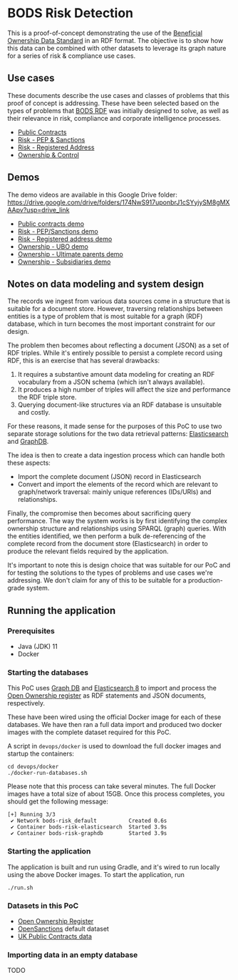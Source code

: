 # BODS Risk Detection

This is a proof-of-concept demonstrating the use of the [Beneficial Ownership Data Standard](https://www.openownership.org/en/topics/beneficial-ownership-data-standard/)
in an RDF format. The objective is to show how this data can be combined with 
other datasets to leverage its graph nature for a series of risk & compliance use cases.

## Use cases
These documents describe the use cases and classes of problems that this proof of concept is addressing. These have been
selected based on the types of problems that [BODS RDF](https://github.com/cosmin-marginean/kbods/tree/main/kbods-rdf)
was initially designed to solve, as well as their relevance in risk, compliance and corporate intelligence processes.

* [Public Contracts](docs/use-cases/public-contracts.md)
* [Risk - PEP & Sanctions](docs/use-cases/risk-pep-sanctions.md)
* [Risk - Registered Address](docs/use-cases/risk-registered-address.md)
* [Ownership & Control](docs/use-cases/ownership-and-control.md) 

## Demos

The demo videos are available in this Google Drive folder: https://drive.google.com/drive/folders/174NwS917uponbrJ1cSYyjySM8gMXAApv?usp=drive_link

* [Public contracts demo](https://drive.google.com/file/d/10VOnx_073Su4KwnDDIgRwIr0Lp4n05hz/view?usp=drive_link)
* [Risk - PEP/Sanctions demo](https://drive.google.com/file/d/1LRqfMuaQriMdqGA8T8jY3Ga6-iwDnHYw/view?usp=drive_link)
* [Risk - Registered address demo](https://drive.google.com/file/d/1FdeKT4ky5tGWdGxfc1qq28exNZTa4p6Y/view?usp=drive_link)
* [Ownership - UBO demo](https://drive.google.com/file/d/18lG9LSm6xAZzXAhBugPA1P-wIPR3ijsq/view?usp=drive_link)
* [Ownership - Ultimate parents demo](https://drive.google.com/file/d/1FPGz1fsTUnfsUxtb9hhAqBpjXJJhjcsI/view?usp=drive_link)
* [Ownership - Subsidiaries demo](https://drive.google.com/file/d/1hINxKzmPTui7MSXCzVpFfIgAS_TaHzqt/view?usp=drive_link)

## Notes on data modeling and system design
The records we ingest from various data sources come in a structure that is suitable for a
document store. However, traversing relationships between entities is a type of problem that is most suitable
for a graph (RDF) database, which in turn becomes the most important constraint for our design.

The problem then becomes about reflecting a document (JSON) as a set of RDF triples. While it's entirely possible
to persist a complete record using RDF, this is an exercise that has several drawbacks:
1. It requires a substantive amount data modeling for creating an RDF vocabulary from a JSON schema (which isn't always available).
2. It produces a high number of triples will affect the size and performance the RDF triple store.
3. Querying document-like structures via an RDF database is unsuitable and costly.

For these reasons, it made sense for the purposes of this PoC to use two separate storage
solutions for the two data retrieval patterns:
[Elasticsearch](https://www.elastic.co/elasticsearch/) and [GraphDB](https://www.ontotext.com/products/graphdb/).

The idea is then to create a data ingestion process which can handle both these aspects:
* Import the complete document (JSON) record in Elasticsearch
* Convert and import the elements of the record which are relevant to graph/network traversal: mainly unique references (IDs/URIs) and relationships.

Finally, the compromise then becomes about sacrificing query performance. The way the system works is by first identifying the
complex ownership structure and relationships using SPARQL (graph) queries. With the entities identified, we then perform
a bulk de-referencing of the complete record from the document store (Elasticsearch) in order to produce the relevant fields
required by the application.

It's important to note this is design choice that was suitable for our PoC and for testing the solutions to the types of problems and use
cases we're addressing. We don't claim for any of this to be suitable for a production-grade system.

## Running the application
### Prerequisites
 * Java (JDK) 11
 * Docker

### Starting the databases
This PoC uses [Graph DB](https://www.ontotext.com/products/graphdb/) and [Elasticsearch 8](https://www.elastic.co/elasticsearch/)
to import and process the [Open Ownership register](https://register.openownership.org/download) as RDF statements and JSON documents, respectively.

These have been wired using the official Docker image for each of these databases. We have then ran a full data import and
produced two docker images with the complete dataset required for this PoC.

A script in `devops/docker` is used to download the full docker images and startup the containers:
```shell
cd devops/docker
./docker-run-databases.sh
```
Please note that this process can take several minutes. The full Docker images have a total size of about 15GB.
Once this process completes, you should get the following message:
```shell
[+] Running 3/3
 ✔ Network bods-risk_default          Created 0.6s
 ✔ Container bods-risk-elasticsearch  Started 3.9s
 ✔ Container bods-risk-graphdb        Started 3.9s
```
 
### Starting the application
The application is built and run using Gradle, and it's wired to run locally using the above Docker images.
To start the application, run
```shell
./run.sh
```

### Datasets in this PoC
* [Open Ownership Register](https://register.openownership.org/download)
* [OpenSanctions](https://www.opensanctions.org/datasets/) default dataset
* [UK Public Contracts data](https://www.contractsfinder.service.gov.uk)

### Importing data in an empty database
TODO

